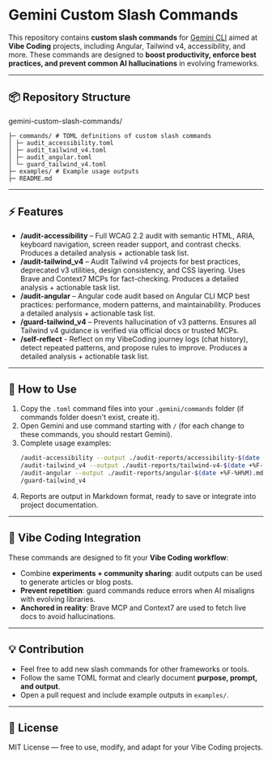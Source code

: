 # Gemini Custom Slash Commands

This repository contains **custom slash commands** for [Gemini CLI](https://cloud.google.com/gemini/docs/codeassist/gemini-cli) aimed at **Vibe Coding** projects, including Angular, Tailwind v4, accessibility, and more. These commands are designed to **boost productivity, enforce best practices, and prevent common AI hallucinations** in evolving frameworks.  

---

## 📦 Repository Structure
gemini-custom-slash-commands/
```
├─ commands/ # TOML definitions of custom slash commands
│ ├─ audit_accessibility.toml
│ ├─ audit_tailwind_v4.toml
│ ├─ audit_angular.toml
│ └─ guard_tailwind_v4.toml
├─ examples/ # Example usage outputs
├─ README.md
```

---

## ⚡ Features

- **/audit-accessibility** – Full WCAG 2.2 audit with semantic HTML, ARIA, keyboard navigation, screen reader support, and contrast checks. Produces a detailed analysis + actionable task list.  
- **/audit-tailwind_v4** – Audit Tailwind v4 projects for best practices, deprecated v3 utilities, design consistency, and CSS layering. Uses Brave and Context7 MCPs for fact-checking. Produces a detailed analysis + actionable task list.
- **/audit-angular** – Angular code audit based on Angular CLI MCP best practices: performance, modern patterns, and maintainability. Produces a detailed analysis + actionable task list.
- **/guard-tailwind_v4** – Prevents hallucination of v3 patterns. Ensures all Tailwind v4 guidance is verified via official docs or trusted MCPs.
- **/self-reflect** - Reflect on my VibeCoding journey logs (chat history), detect repeated patterns, and propose rules to improve. Produces a detailed analysis + actionable task list.
---

## 📌 How to Use

1. Copy the `.toml` command files into your `.gemini/commands` folder (if commands folder doesn't exist, create it).  
2. Open Gemini and use command starting with `/` (for each change to these commands, you should restart Gemini).  
3. Complete usage examples:  
   ```bash
   /audit-accessibility --output ./audit-reports/accessibility-$(date +%F-%H%M).md
   /audit-tailwind_v4 --output ./audit-reports/tailwind-v4-$(date +%F-%H%M).md
   /audit-angular --output ./audit-reports/angular-$(date +%F-%H%M).md
   /guard-tailwind_v4

4. Reports are output in Markdown format, ready to save or integrate into project documentation.  

---

## 🧠 Vibe Coding Integration

These commands are designed to fit your **Vibe Coding workflow**:  

- Combine **experiments + community sharing**: audit outputs can be used to generate articles or blog posts.  
- **Prevent repetition**: guard commands reduce errors when AI misaligns with evolving libraries.  
- **Anchored in reality**: Brave MCP and Context7 are used to fetch live docs to avoid hallucinations.  

---

## 💡 Contribution

- Feel free to add new slash commands for other frameworks or tools.  
- Follow the same TOML format and clearly document **purpose, prompt, and output**.  
- Open a pull request and include example outputs in `examples/`.  

---

## 📜 License

MIT License — free to use, modify, and adapt for your Vibe Coding projects.  


